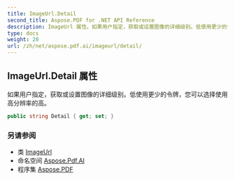 ```yaml
---
title: ImageUrl.Detail
second_title: Aspose.PDF for .NET API Reference
description: ImageUrl 属性。如果用户指定，获取或设置图像的详细级别。低使用更少的令牌，您可以选择使用高分辨率的高。
type: docs
weight: 20
url: /zh/net/aspose.pdf.ai/imageurl/detail/
---
```

## ImageUrl.Detail 属性

如果用户指定，获取或设置图像的详细级别。低使用更少的令牌，您可以选择使用高分辨率的高。

```csharp
public string Detail { get; set; }
```

### 另请参阅

* 类 [ImageUrl](../)
* 命名空间 [Aspose.Pdf.AI](../../../aspose.pdf.ai/)
* 程序集 [Aspose.PDF](../../../)